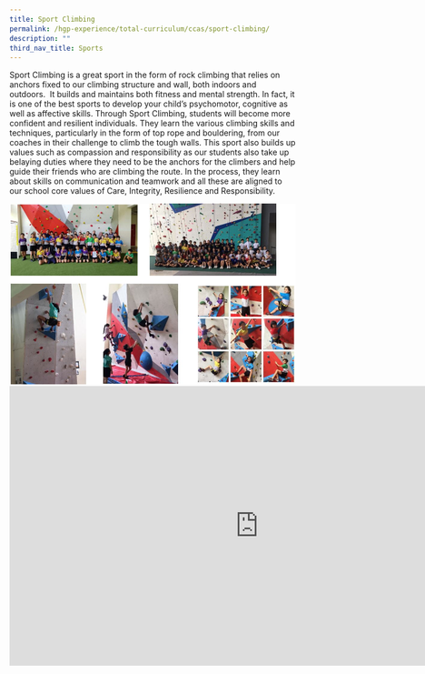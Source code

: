 ```yaml
---
title: Sport Climbing
permalink: /hgp-experience/total-curriculum/ccas/sport-climbing/
description: ""
third_nav_title: Sports
---
```


<p>Sport Climbing is a great sport in the form of rock climbing that relies on anchors fixed to our climbing structure and wall, both indoors and outdoors.&nbsp; It builds and maintains both fitness and mental strength. In fact, it is one of the best sports to develop your child&rsquo;s psychomotor, cognitive as well as affective skills. Through Sport Climbing, students will become more confident and resilient individuals. They learn the various climbing skills and techniques, particularly in the form of top rope and bouldering, from our coaches in their challenge to climb the tough walls. This sport also builds up values such as compassion and responsibility as our students also take up belaying duties where they need to be the anchors for the climbers and help guide their friends who are climbing the route. In the process, they learn about skills on communication and teamwork and all these are aligned to our school core values of Care, Integrity, Resilience and Responsibility.</p>
<img src="/images/sc.jpg"><br>
<iframe width="876" height="492" src="https://www.youtube.com/embed/l9HqM_4NhtY" title="Sport Climbing CCA Showcase" frameborder="0" allow="accelerometer; autoplay; clipboard-write; encrypted-media; gyroscope; picture-in-picture" allowfullscreen></iframe>